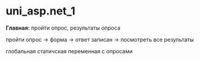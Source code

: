 # uni_asp.net_1

<b>Главная:</b> пройти опрос, результаты опроса

пройти опрос -> форма -> ответ записан -> посмотреть все результаты

глобальная статичская переменная с опросами

